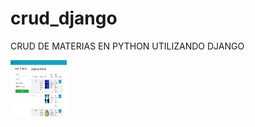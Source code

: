 # crud_django
CRUD DE MATERIAS EN PYTHON UTILIZANDO DJANGO

<a href="" target="_blank"><img aling="center" width="90" height="90" src="https://github.com/ChristianCreey/crud_django/blob/main/crud.png?raw=true"> 
